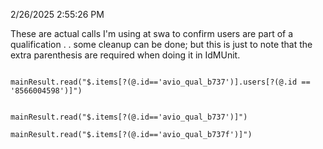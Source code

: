 2/26/2025 2:55:26 PM

These are actual calls I'm using at swa to confirm users are part of a qualification . . some cleanup can be done; but this is just to note that the extra parenthesis are required when doing it in IdMUnit.

```

mainResult.read("$.items[?(@.id=='avio_qual_b737')].users[?(@.id == '8566004598')]")


mainResult.read("$.items[?(@.id=='avio_qual_b737')]")

mainResult.read("$.items[?(@.id=='avio_qual_b737f')]")

```